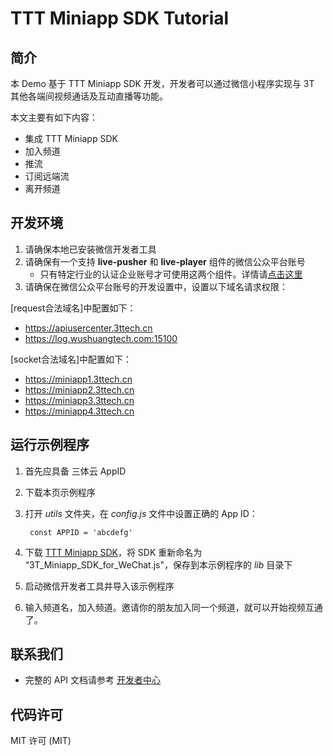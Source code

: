 # TTT Miniapp SDK Tutorial

## 简介

本 Demo 基于 TTT Miniapp SDK 开发，开发者可以通过微信小程序实现与 3T 其他各端间视频通话及互动直播等功能。

本文主要有如下内容：

* 集成 TTT Miniapp SDK
* 加入频道
* 推流
* 订阅远端流
* 离开频道

## 开发环境

1. 请确保本地已安装微信开发者工具
2. 请确保有一个支持 **live-pusher** 和 **live-player** 组件的微信公众平台账号
   * 只有特定行业的认证企业账号才可使用这两个组件。详情请[点击这里](https://developers.weixin.qq.com/miniprogram/dev/component/live-player.html)
3. 请确保在微信公众平台账号的开发设置中，设置以下域名请求权限：

[request合法域名]中配置如下：
 * https://apiusercenter.3ttech.cn
 * https://log.wushuangtech.com:15100

[socket合法域名]中配置如下：
 * https://miniapp1.3ttech.cn
 * https://miniapp2.3ttech.cn
 * https://miniapp3.3ttech.cn
 * https://miniapp4.3ttech.cn

## 运行示例程序
 
1. 首先应具备 三体云 AppID
2. 下载本页示例程序
3. 打开 *utils* 文件夹，在 *config.js* 文件中设置正确的 App ID：

    	const APPID = 'abcdefg'
    	
4. 下载 [TTT Miniapp SDK](https://xxx.3ttech.cn/downloads)，将 SDK 重新命名为 “3T_Miniapp_SDK_for_WeChat.js"，保存到本示例程序的 *lib* 目录下
5. 启动微信开发者工具并导入该示例程序
6. 输入频道名，加入频道。邀请你的朋友加入同一个频道，就可以开始视频互通了。

## 联系我们

* 完整的 API 文档请参考 [开发者中心](https://3ttech.cn/index.php?menu=115&type=MiniApp)

## 代码许可

MIT 许可 (MIT)

